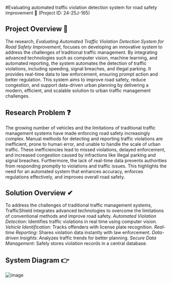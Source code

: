 #Evaluating automated traffic violation detection system for road safety improvement 🚦
(Project ID: 24-25J-165)

## Project Overview 🚦

The research, *Evaluating Automated Traffic Violation Detection System for Road Safety Improvement*, focuses on developing an innovative system to address the challenges of traditional traffic management. By integrating advanced technologies such as computer vision, machine learning, and automated reporting, the system automates the detection of traffic violations, including speeding, signal breaches, and illegal parking. It provides real-time data to law enforcement, ensuring prompt action and better regulation. This system aims to improve road safety, reduce congestion, and support data-driven urban planning by delivering a modern, efficient, and scalable solution to urban traffic management challenges.

## Research Problem ❓

The growing number of vehicles and the limitations of traditional traffic management systems have made enforcing road safety increasingly complex. Manual methods for detecting and reporting traffic violations are inefficient, prone to human error, and unable to handle the scale of urban traffic. These inefficiencies lead to missed violations, delayed enforcement, and increased congestion caused by infractions like illegal parking and signal breaches. Furthermore, the lack of real-time data prevents authorities from responding promptly to violations and traffic issues. This highlights the need for an automated system that enhances accuracy, enforces regulations effectively, and improves overall road safety.

## Solution Overview ✔

To address the challenges of traditional traffic management systems, TrafficShield integrates advanced technologies to overcome the limitations of conventional methods and improve road safety.
*Automated Violation Detection*: Identifies traffic violations in real time using computer vision.
*Vehicle Identification*: Tracks offenders with license plate recognition.
*Real-time Reporting*: Shares violation data instantly with law enforcement.
*Data-driven Insights*: Analyzes traffic trends for better planning.
*Secure Data Management*: Safely stores violation records in a central database.

## System Diagram 👉
![image](https://github.com/user-attachments/assets/4201ce15-3f3b-4fbe-bba8-50684b3cc4d8)
